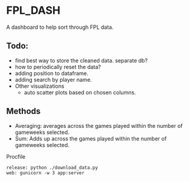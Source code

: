 # FPL_DASH 

A dashboard to help sort through FPL data. 

## Todo: 
- find best way to store the cleaned data. separate db? 
- how to periodically reset the data? 
- adding position to dataframe. 
- adding search by player name. 
- Other visualizations 
    - auto scatter plots based on chosen columns. 

## Methods
- Averaging: averages across the games played within the number of gameweeks selected. 
- Sum: Adds up across the games played within the number of gameweeks selected. 

Procfile
```
release: python ./download_data.py
web: gunicorn -w 3 app:server
```
